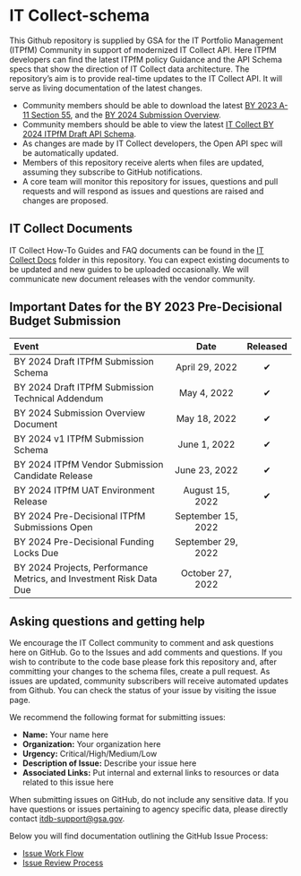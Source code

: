 # IT Collect-schema
This Github repository is supplied by GSA for the IT Portfolio Management (ITPfM) Community in support of modernized IT Collect API. Here ITPfM developers can find the latest ITPfM policy Guidance and the API Schema specs that show the direction of IT Collect data architecture. The repository’s aim is to provide real-time updates to the IT Collect API. It will serve as living documentation of the latest changes.  
 
 * Community members should be able to download the latest [BY 2023 A-11 Section 55](https://www.whitehouse.gov/wp-content/uploads/2018/06/s55.pdf), and the [BY 2024 Submission Overview](https://www.itdashboard.gov/document-search).
 * Community members should be able to view the latest [IT Collect BY 2024 ITPfM Draft API Schema](https://gsa.github.io/ITDB-schema/).
 * As changes are made by IT Collect developers, the Open API spec will be automatically updated.
 * Members of this repository receive alerts when files are updated, assuming they subscribe to GitHub notifications.
 * A core team will monitor this repository for issues, questions and pull requests and will respond as issues and questions are raised and changes are proposed.

## IT Collect Documents
IT Collect How-To Guides and FAQ documents can be found in the [IT Collect Docs](https://github.com/GSA/ITDB-schema/tree/master/IT%20Collect%20Docs) folder in this repository. You can expect existing documents to be updated and new guides to be uploaded occasionally. We will communicate new document releases with the vendor community.

## Important Dates for the BY 2023 Pre-Decisional Budget Submission 

|  Event  |  Date | Released |
|:-------------|:-------------:|:---:|
|  BY 2024 Draft ITPfM Submission Schema | April 29, 2022 | &#x2714;|
|  BY 2024 Draft ITPfM Submission Technical Addendum | May 4, 2022 | &#x2714;|
|  BY 2024 Submission Overview Document | May 18, 2022 | &#x2714;|
|  BY 2024 v1 ITPfM Submission Schema | June 1, 2022 | &#x2714;|
|  BY 2024 ITPfM Vendor Submission Candidate Release | June 23, 2022 | &#x2714;|
|  BY 2024 ITPfM UAT Environment Release | August 15, 2022 | &#x2714;|
|  BY 2024 Pre-Decisional ITPfM Submissions Open |  September 15, 2022 | |
|  BY 2024 Pre-Decisional Funding Locks Due |  September 29, 2022 | |
|  BY 2024 Projects, Performance Metrics, and Investment Risk Data Due |  October 27, 2022 | |

  
## Asking questions and getting help

We encourage the IT Collect community to comment and ask questions here on GitHub. 
Go to the Issues  and add comments and questions. If you wish to contribute to the code base please fork this repository and, after committing your changes to the schema files, create a pull request. As issues are updated, community subscribers will receive automated updates from Github. You can check the status of your issue by visiting the issue page.

We recommend the following format for submitting issues:

  * **Name:** Your name here
  * **Organization:** Your organization here
  * **Urgency:** Critical/High/Medium/Low
  * **Description of Issue:** Describe your issue here
  * **Associated Links:** Put internal and external links to resources or data related to this issue here

When submitting issues on GitHub, do not include any sensitive data. If you have questions or issues pertaining to agency specific data, please directly contact [itdb-support@gsa.gov](mailto:itdb-support@gsa.gov). 

Below you will find documentation outlining the GitHub Issue Process:
  * [Issue Work Flow](https://github.com/ombegov/ITDB-schema/blob/master/GitHubFlowChart2.jpg)
  * [Issue Review Process](https://github.com/ombegov/ITDB-schema/blob/master/GitHub_Flow-v2.jpg)


<br>
 





